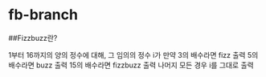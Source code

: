 # fb-branch


##Fizzbuzz란?

1부터 16까지의 양의 정수에 대해, 그 임의의 정수 i가 만약
3의 배수라면 fizz 출력
5의 배수라면 buzz 출력
15의 배수라면 fizzbuzz 출력
나머지 모든 경우 i를 그대로 출력


